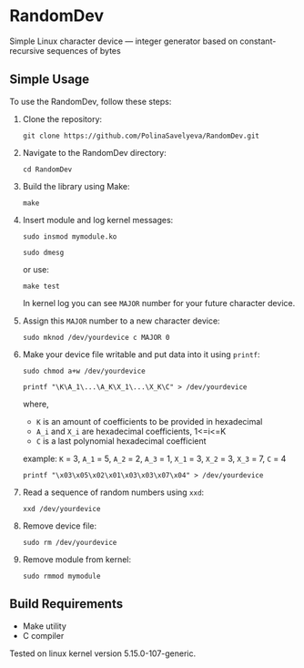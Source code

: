 # RandomDev

Simple Linux character device — integer generator based on constant-recursive sequences of bytes

## Simple Usage

To use the RandomDev, follow these steps:

1. Clone the repository:

    ```
    git clone https://github.com/PolinaSavelyeva/RandomDev.git
    ```

2. Navigate to the RandomDev directory:

    ```
    cd RandomDev
    ```

3. Build the library using Make:

    ```
    make
    ```
    
4. Insert module and log kernel messages:
    ```
    sudo insmod mymodule.ko
    ```
    ```
    sudo dmesg
    ```
    
    or use:
    ```
    make test
    ```
    
    In kernel log you can see `MAJOR` number for your future character device.

5. Assign this `MAJOR` number to a new character device:
    ```
    sudo mknod /dev/yourdevice c MAJOR 0
    ```
    
6. Make your device file writable and put data into it using `printf`:
    ```
    sudo chmod a+w /dev/yourdevice
    ```
    ```
    printf "\K\A_1\...\A_K\X_1\...\X_K\C" > /dev/yourdevice
    ```
    where,
    - `K` is an amount of coefficients to be provided in hexadecimal
    - `A_i` and `X_i` are hexadecimal coefficients, 1<=i<=K
    -  `C` is a last polynomial hexadecimal coefficient
    
    example: 
    `K` = 3, 
    `A_1` = 5, `A_2` = 2, `A_3` = 1, 
    `X_1` = 3, `X_2` = 3, `X_3` = 7, 
    `C` = 4
    ```
    printf "\x03\x05\x02\x01\x03\x03\x07\x04" > /dev/yourdevice
    ```

7. Read a sequence of random numbers using `xxd`:
    ```
    xxd /dev/yourdevice
    ```
    
8. Remove device file:
    ```
    sudo rm /dev/yourdevice
    ```

9. Remove module from kernel:
    ```
    sudo rmmod mymodule
    ```

## Build Requirements

- Make utility
- C compiler

Tested on linux kernel version 5.15.0-107-generic.
